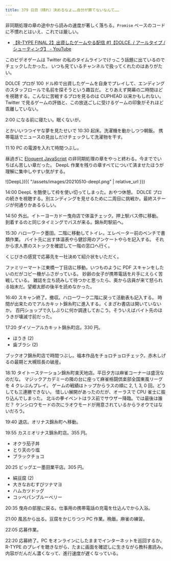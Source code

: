 ```yaml
---
title: 379 日目（晴れ）決めるなよ……自分が勝てないなんて……
---
```


非同期処理の章の途中から読みの速度が著しく落ちる。`Promise` ベースのコードに不慣れとはいえ、これでは厳しい。

* [【R-TYPE FINAL 2】出資したゲームやる配信 &#x23;1【DOLCE. / アールタイプ / シューティング】 - YouTube](https://www.youtube.com/watch?v=F2fhSYdgnUU)

このビデオゲームは Twitter の私のタイムラインでけっこう話題に出ているのでチェックしたかった。
いつも見ているチャンネルで扱ってくれたのはありがたい。

DOLCE プロが 100 ドル枠で出資したゲームを自身でプレイして、エンディングのスタッフロールで名前を探そうという趣旨だ。
とりあえず開幕の二時間ほどを視聴する。こんなに苦戦するプロを見るのは CUPHEAD 以来かもしれない。
Twitter で見るゲームの評価と、この放送ごしに受けるゲームの印象がそれほど乖離していない。

2:00 になる前に寝たい。眠くないが。

とかいいつつイヤな夢を見たせいで 10:30 起床。洗濯機を動かしつつ朝飯。
携帯電話でニュースの見出しだけチェックして洗濯物を干す。

11:10 PC の電源を入れて時間つぶし。

昼過ぎに [Eloquent JavaScript][Haverbeke18] の非同期処理の章をやっと終わる。今まででいちばん苦しい章だった。
DeepL 作業を残りの章すべてについて済ませたほうが理解に集中しやすい気がする。

![DeepL]({{ "/assets/images/20210510-deepl.png" | relative_url }})

14:00 DeepL を酷使して枠を使い切ってしまった。おやつ休憩。
DOLCE プロの続きを視聴する。別エンディングを見せるために二周目に挑戦か。最終ステージが何通りかあるらしい。

14:50 外出。イトーヨーカドー曳舟店で体温チェック。押上駅バス停に移動。
到着するのと同じタイミングでバスが来る。錦糸町駅前へ。

15:30 ハローワーク墨田。二階に移動してトイレ。エレベーター前のベンチで書類作業。
バイト先に出す体温表やら健診用のアンケートやらを記入する。
それから求人票のストックを確認して一階の窓口へ行く。

くじびきの感覚で応募先を一社決めて紹介状をいただく。

ファミリーマート江東橋一丁目店に移動。いつものように PDF スキャンをしたいのだがコピー機がふさがっている。
妙齢の女子が携帯電話を片手にえらく苦戦している。
雑誌を立ち読みして待つかと思ったら、奥から店員が来て怒られる始末だ。望郷太郎の後半を読めなかった。

16:40 スキャン終了。撤収。ハローワーク二階に戻って活動表も記入する。
時間が出来たのでアルカキット錦糸町に進入する。くまざわ書店は開いていないか。
百円ショップで久しぶりに何か調達しておこう。そういえばバイト先のほうきが壊滅寸前だった。

17:20 ダイソーアルカキット錦糸町店。330 円。

* ほうき (2)
* 歯ブラシ (2)

ブックオフ錦糸町店で時間つぶし。福本作品をチョロチョロチェック。赤木しげるの最期と大槻班長の破産。

18:10 タイトーステーション錦糸町楽天地店。平日夕方は麻雀コーナーは盛況なのだな。
マジックアカデミーの隣の台に座って麻雀格闘倶楽部全国東風リーグを 4 クレぶんプレイ。
ゲームの戦績はトップからラスの順に 2, 1, 3, 0 回。どうしても三連勝できない。
惜しい展開があったのだが、オーラスで CPU 雀士に振り込んでしまった。
北斗の拳イベントはラス前でサウザー降臨。では最後は誰だ？
ケンシロウモードの次にラオウモードが用意されているからラオウではないだろう。

19:40 退店。オリナス錦糸町へ移動。

19:55 カスミオリナス錦糸町店。355 円。

* オクラ茄子丼
* とり天のり塩
* ブラックチョコ

20:25 ビッグエー墨田業平店。305 円。

* 絹豆腐 (2)
* 大きなおむすびツナマヨ
* ハムカツドッグ
* コッペパンブルーベリー

20:35 曳舟の部屋に戻る。仕事用の携帯電話の充電を仕込んでから入浴。

21:00 風呂から出る。豆腐をかじりつつ PC 作業。晩飯。麻雀の練習。

22:05 応募作業。

22:20 応募終了。PC をオンラインにしたままでインターネットを巡回するか。
R-TYPE のプレイを聴きながら、たまに画面を確認しに生きながら教科書読み。
内容がだんだん濃くなって、進行速度が遅くなっている。

[Haverbeke18]: https://eloquentjavascript.net/
